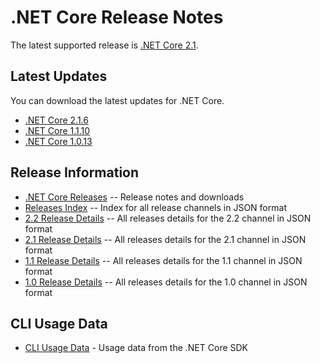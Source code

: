 # .NET Core Release Notes

The latest supported release is [.NET Core 2.1](2.1).

## Latest Updates

You can download the latest updates for .NET Core.

* [.NET Core 2.1.6](2.1/2.1.6/2.1.6-download.md)
* [.NET Core 1.1.10](download-archives/1.1.10-download.md)
* [.NET Core 1.0.13](download-archives/1.0.13-download.md)

## Release Information

* [.NET Core Releases](download-archive.md) -- Release notes and downloads
* [Releases Index](releases-index.json) -- Index for all release channels in JSON format
* [2.2 Release Details](2.2/releases.json) -- All releases details for the 2.2 channel in JSON format
* [2.1 Release Details](2.1/releases.json) -- All releases details for the 2.1 channel in JSON format
* [1.1 Release Details](1.1/releases.json) -- All releases details for the 1.1 channel in JSON format
* [1.0 Release Details](1.0/releases.json) -- All releases details for the 1.0 channel in JSON format

## CLI Usage Data

* [CLI Usage Data](cli-usage-data.md) - Usage data from the .NET Core SDK
